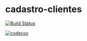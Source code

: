 # cadastro-clientes

[![Build Status](https://travis-ci.org/RodrigoRP/cadastro-clientes.svg?branch=master)](https://travis-ci.org/RodrigoRP/cadastro-clientes)


[![codecov](https://codecov.io/gh/RodrigoRP/cadastro-clientes/branch/master/graph/badge.svg)](https://codecov.io/gh/RodrigoRP/cadastro-clientes)

